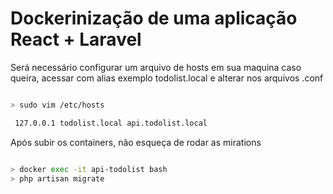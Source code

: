 # Dockerinização de uma aplicação React + Laravel

Será necessário configurar um arquivo de hosts em sua maquina caso queira, acessar com alias exemplo todolist.local e alterar nos arquivos .conf

```sh

> sudo vim /etc/hosts
```

```sh
 127.0.0.1 todolist.local api.todolist.local
```

Após subir os containers, não esqueça de rodar as mirations


```sh

> docker exec -it api-todolist bash
> php artisan migrate
```
